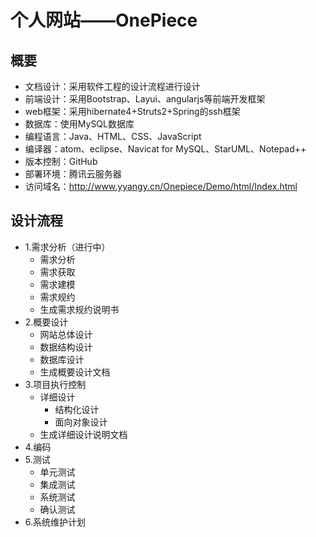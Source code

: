 # 个人网站——OnePiece

## 概要
- 文档设计：采用软件工程的设计流程进行设计
- 前端设计：采用Bootstrap、Layui、angularjs等前端开发框架
- web框架：采用hibernate4+Struts2+Spring的ssh框架
- 数据库：使用MySQL数据库
- 编程语言：Java、HTML、CSS、JavaScript
- 编译器：atom、eclipse、Navicat for MySQL、StarUML、Notepad++
- 版本控制：GitHub
- 部署环境：腾讯云服务器
- 访问域名：http://www.yyangy.cn/Onepiece/Demo/html/Index.html

## 设计流程

- 1.需求分析（进行中）
    - 需求分析
    - 需求获取
    - 需求建模
    - 需求规约
    - 生成需求规约说明书
- 2.概要设计
    - 网站总体设计
    - 数据结构设计
    - 数据库设计
    - 生成概要设计文档
- 3.项目执行控制
    - 详细设计
      - 结构化设计
      - 面向对象设计
    - 生成详细设计说明文档
- 4.编码
- 5.测试
    - 单元测试
    - 集成测试
    - 系统测试
    - 确认测试
- 6.系统维护计划

